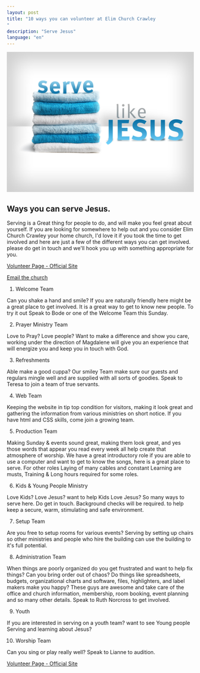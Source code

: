 ```yaml
---
layout: post
title: "10 ways you can volunteer at Elim Church Crawley
"
description: "Serve Jesus"
language: "en"
---
```


![Cover](/assets/img/posts/serve.jpg)

## Ways you can serve Jesus.

Serving is a Great thing for people to do, and will make you feel great about yourself.
If you are looking for somewhere to help out and you consider Elim Church Crawley your home church,
I'd love it if you took the time to get involved and here are just a few of the different ways you can get involved.
please do get in touch and we'll hook you up with something appropriate for you.

[Volunteer Page - Official Site](http://elim-church.org.uk/volunteer-elim)

[Email the church](mailto:enquiries@elim-church.org.uk)

1) Welcome Team

Can you shake a hand and smile? If you are naturally friendly here might be a great place to get involved.
It is a great way to get to know new people. To try it out Speak to Bode or one of the Welcome Team this Sunday.

2) Prayer Ministry Team

Love to Pray? Love people? Want to make a difference and show you care, working under the direction of Magdalene will give you an experience that will energize you and keep you in touch with God.

3) Refreshments

Able make a good cuppa? Our smiley Team make sure our guests and regulars mingle well and are supplied with all sorts of goodies. Speak to Teresa to join a team of true servants.

4) Web Team

Keeping the website in tip top condition for visitors, making it look great and gathering the information from various ministries on short notice. If you have html and CSS skills, come join a growing team.

5) Production Team

Making Sunday & events sound great, making them look great, and yes those words that appear you read every week all help create that atmosphere of worship. We have a great introductory role if you are able to use a computer and want to get to know the songs, here is a great place to serve. For other roles Laying of many cables and constant Learning are musts, Training & Long hours required for some roles.

6) Kids & Young People Ministry

Love Kids? Love Jesus? want to help Kids Love Jesus? So many ways to serve here.
Do get in touch. Background checks will be required. to help keep a secure, warm, stimulating and safe environment.

7) Setup Team

Are you free to setup rooms for various events?
Serving by setting up chairs so other ministries and people who hire the building can use the building to it's full potential.

8) Administration Team

When things are poorly organized do you get frustrated and want to help fix things?
Can you bring order out of chaos? Do things like spreadsheets, budgets, organizational charts and software, files, highlighters, and label makers make you happy? These guys are awesome and take care of the office and church information, membership, room booking, event planning and so many other details. Speak to Ruth Norcross to get involved. 

9) Youth

If you are interested in serving on a youth team? want to see Young people Serving and learning about Jesus?


10) Worship Team

Can you sing or play really well? Speak to Lianne to audition.


[Volunteer Page - Official Site](http://elim-church.org.uk/volunteer-elim)